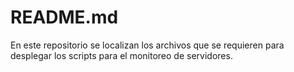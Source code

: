 # README.md

En este repositorio se localizan los archivos que se requieren para desplegar los scripts para el monitoreo de servidores.
